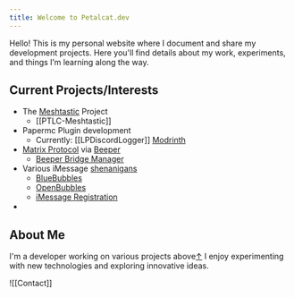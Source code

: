 ```yaml
---
title: Welcome to Petalcat.dev
---
```

Hello! This is my personal website where I document and share my development projects. Here you'll find details about my work, experiments, and things I’m learning along the way.

## Current Projects/Interests
- The [Meshtastic](https://meshtastic.org/) Project
	- [[PTLC-Meshtastic]]
- Papermc Plugin development
	- Currently: [[LPDiscordLogger]] [Modrinth](https://modrinth.com/plugin/lpdiscordlogger)
- [Matrix Protocol](https://matrix.org/) via [Beeper](https://beeper.com/)
	- [Beeper Bridge Manager](https://github.com/beeper/bridge-manager)
- Various iMessage [shenanigans](https://github.com/mautrix/imessage/blob/master/imessage/bluebubbles/README.md)
	- [BlueBubbles](https://bluebubbles.app/)
	- [OpenBubbles](https://openbubbles.app/)
	- [iMessage Registration](https://guide.atbluebubbles.com/)
- 

## About Me

I'm a developer working on various projects above[↑](#current-projectsinterests) I enjoy experimenting with new technologies and exploring innovative ideas.


![[Contact]]
